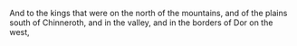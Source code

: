 And to the kings that were on the north of the mountains, and of the plains south of Chinneroth, and in the valley, and in the borders of Dor on the west,

